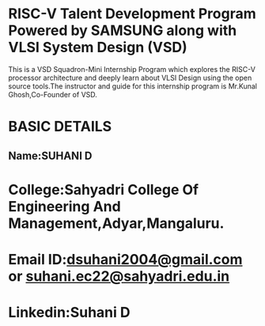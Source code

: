 # RISC-V Talent Development Program Powered by SAMSUNG along with VLSI System Design (VSD)
This is a VSD Squadron-Mini Internship Program which explores the RISC-V processor architecture and 
deeply learn about VLSI Design using the open source tools.The instructor and guide for this 
internship program is Mr.Kunal Ghosh,Co-Founder of VSD. 

# BASIC DETAILS

## Name:SUHANI D
# College:Sahyadri College Of Engineering And Management,Adyar,Mangaluru.
# Email ID:dsuhani2004@gmail.com or suhani.ec22@sahyadri.edu.in
# Linkedin:Suhani D

